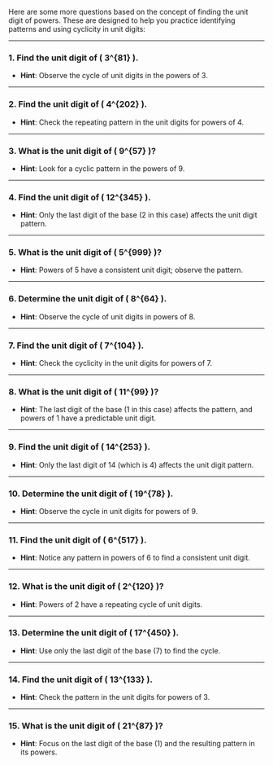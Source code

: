 Here are some more questions based on the concept of finding the unit digit of powers. These are designed to help you practice identifying patterns and using cyclicity in unit digits:

---

### 1. Find the unit digit of \( 3^{81} \).

   - **Hint**: Observe the cycle of unit digits in the powers of 3.

---

### 2. Find the unit digit of \( 4^{202} \).

   - **Hint**: Check the repeating pattern in the unit digits for powers of 4.

---

### 3. What is the unit digit of \( 9^{57} \)?

   - **Hint**: Look for a cyclic pattern in the powers of 9.

---

### 4. Find the unit digit of \( 12^{345} \).

   - **Hint**: Only the last digit of the base (2 in this case) affects the unit digit pattern.

---

### 5. What is the unit digit of \( 5^{999} \)?

   - **Hint**: Powers of 5 have a consistent unit digit; observe the pattern.

---

### 6. Determine the unit digit of \( 8^{64} \).

   - **Hint**: Observe the cycle of unit digits in powers of 8.

---

### 7. Find the unit digit of \( 7^{104} \).

   - **Hint**: Check the cyclicity in the unit digits for powers of 7.

---

### 8. What is the unit digit of \( 11^{99} \)?

   - **Hint**: The last digit of the base (1 in this case) affects the pattern, and powers of 1 have a predictable unit digit.

---

### 9. Find the unit digit of \( 14^{253} \).

   - **Hint**: Only the last digit of 14 (which is 4) affects the unit digit pattern.

---

### 10. Determine the unit digit of \( 19^{78} \).

   - **Hint**: Observe the cycle in unit digits for powers of 9.

---

### 11. Find the unit digit of \( 6^{517} \).

   - **Hint**: Notice any pattern in powers of 6 to find a consistent unit digit.

---

### 12. What is the unit digit of \( 2^{120} \)?

   - **Hint**: Powers of 2 have a repeating cycle of unit digits.

---

### 13. Determine the unit digit of \( 17^{450} \).

   - **Hint**: Use only the last digit of the base (7) to find the cycle.

---

### 14. Find the unit digit of \( 13^{133} \).

   - **Hint**: Check the pattern in the unit digits for powers of 3.

---

### 15. What is the unit digit of \( 21^{87} \)?

   - **Hint**: Focus on the last digit of the base (1) and the resulting pattern in its powers.

